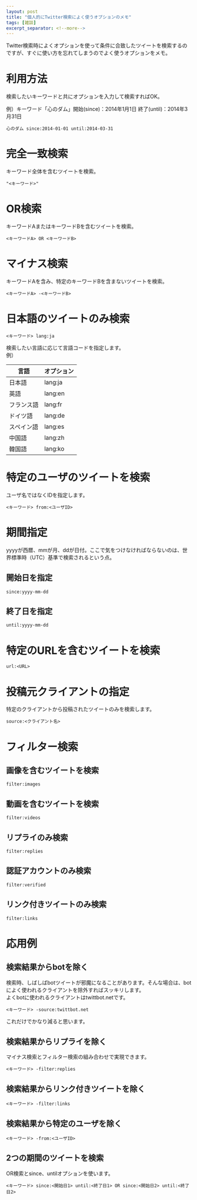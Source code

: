```yaml
---
layout: post
title: "個人的にTwitter検索によく使うオプションのメモ"
tags: [雑談]
excerpt_separator: <!--more-->
---
```


Twitter検索時によくオプションを使って条件に合致したツイートを検索するのですが、すぐに使い方を忘れてしまうのでよく使うオプションをメモ。

<!--more-->  

# 利用方法

検索したいキーワードと共にオプションを入力して検索すればOK。  

例）キーワード「心のダム」開始(since)：2014年1月1日 終了(until)：2014年3月31日

```
心のダム since:2014-01-01 until:2014-03-31
```



# 完全一致検索

キーワード全体を含むツイートを検索。

```
"<キーワード>"
```



# OR検索

キーワードAまたはキーワードBを含むツイートを検索。

```
<キーワードA> OR <キーワードB>
```



# マイナス検索

キーワードAを含み、特定のキーワードBを含まないツイートを検索。

```
<キーワードA> -<キーワードB>
```



# 日本語のツイートのみ検索

```
<キーワード> lang:ja
```

検索したい言語に応じて言語コードを指定します。  
例）

| 言語       | オプション |
| ---------- | ---------- |
| 日本語     | lang:ja    |
| 英語       | lang:en    |
| フランス語 | lang:fr    |
| ドイツ語   | lang:de    |
| スペイン語 | lang:es    |
| 中国語     | lang:zh    |
| 韓国語     | lang:ko    |



# 特定のユーザのツイートを検索

ユーザ名ではなくIDを指定します。

```
<キーワード> from:<ユーザID>
```



# 期間指定

yyyyが西暦、mmが月、ddが日付。ここで気をつけなければならないのは、世界標準時（UTC）基準で検索されるという点。

## 開始日を指定

```
since:yyyy-mm-dd
```

## 終了日を指定

```
until:yyyy-mm-dd
```

# 特定のURLを含むツイートを検索

```
url:<URL>
```



# 投稿元クライアントの指定

特定のクライアントから投稿されたツイートのみを検索します。

```
source:<クライアント名>
```



# フィルター検索

## 画像を含むツイートを検索

```
filter:images
```

## 動画を含むツイートを検索

```
filter:videos
```

## リプライのみ検索

```
filter:replies
```

## 認証アカウントのみ検索

```
filter:verified
```

## リンク付きツイートのみ検索

```
filter:links
```



# 応用例

## 検索結果からbotを除く

検索時、しばしばbotツイートが邪魔になることがあります。そんな場合は、botによく使われるクライアントを除外すればスッキリします。  
よくbotに使われるクライアントはtwittbot.netです。

```
<キーワード> -source:twittbot.net
```

これだけでかなり減ると思います。

## 検索結果からリプライを除く

マイナス検索とフィルター検索の組み合わせで実現できます。

```
<キーワード> -filter:replies
```

## 検索結果からリンク付きツイートを除く

```
<キーワード> -filter:links
```

## 検索結果から特定のユーザを除く

```
<キーワード> -from:<ユーザID>
```

## 2つの期間のツイートを検索

OR検索とsince、untilオプションを使います。

```
<キーワード> since:<開始日1> until:<終了日1> OR since:<開始日2> until:<終了日2>
```

